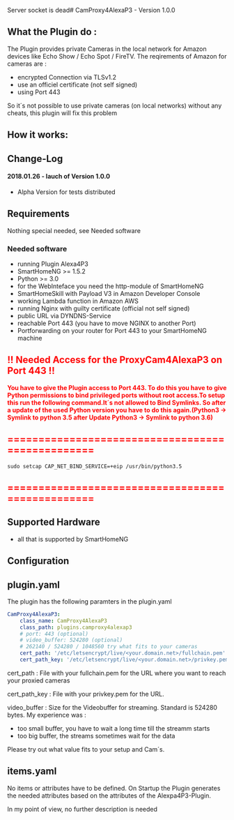 Server socket is dead# CamProxy4AlexaP3 - Version 1.0.0

## What the Plugin do :

The Plugin provides private Cameras in the local network for Amazon devices like Echo Show / Echo Spot / FireTV. The reqirements of Amazon for cameras are :

- encrypted Connection via TLSv1.2
- use an officiel certificate (not self signed)
- using Port 443

So it´s not possible to use private cameras (on local networks) without any cheats,
this plugin will fix this problem

## How it works:


## Change-Log

#### 2018.01.26 - lauch of Version 1.0.0

- Alpha Version for tests distributed



## Requirements

Nothing special needed, see Needed software

### Needed software

* running Plugin Alexa4P3
* SmartHomeNG >= 1.5.2
* Python >= 3.0
* for the WebInteface you need the http-module of SmartHomeNG
* SmartHomeSkill with Payload V3 in Amazon Developer Console
* working Lambda function in Amazon AWS
* running Nginx with guilty certificate (official not self signed)
* public URL via DYNDNS-Service
* reachable Port 443 (you have to move NGINX to another Port)
* Portforwarding on your router for Port 443 to your SmartHomeNG machine


## <span style="color:red">**!! Needed Access for the ProxyCam4AlexaP3 on Port 443 !!**</span>

<span style="color:red">**You have to give the Plugin access to Port 443. To do this you have to give Python permissions to bind privileged ports without root access.To setup this run the following command.It´s not allowed to Bind Symlinks. So after a update of the used Python version you have to do this again.(Python3 -> Symlink to python 3.5 after Update Python3 -> Symlink to python 3.6)**</span>

## <span style="color:red">**=================================================**</span>
<pre><code>sudo setcap CAP_NET_BIND_SERVICE=+eip /usr/bin/python3.5
</code></pre>
## <span style="color:red">**=================================================**</span>

## Supported Hardware

* all that is supported by SmartHomeNG

## Configuration

## plugin.yaml

The plugin has the following paramters in the plugin.yaml

```yaml
CamProxy4AlexaP3:
    class_name: CamProxy4AlexaP3
    class_path: plugins.camproxy4alexap3
    # port: 443 (optional)
    # video_buffer: 524280 (optional)
    # 262140 / 524280 / 1048560 try what fits to your cameras
    cert_path: '/etc/letsencrypt/live/<your.domain.net>/fullchain.pem'
    cert_path_key: '/etc/letsencrypt/live/<your.domain.net>/privkey.pem'
```

cert_path : File with your fullchain.pem for the URL where you want to reach your  proxied cameras

cert_path_key : File with your privkey.pem for the URL.

video_buffer : Size for the Videobuffer for streaming. Standard is 524280 bytes. My experience was :
- too small buffer, you have to wait a long time till the streamm starts
- too big buffer, the streams sometimes wait for the data

Please try out what value fits to your setup and Cam´s.

## items.yaml

No items or attributes have to be defined. On Startup the Plugin generates the needed attributes based on the attributes of the Alexpa4P3-Plugin.


In my point of view, no further description is needed

